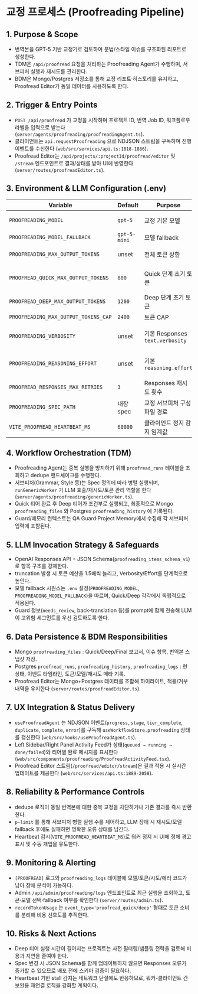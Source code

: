 # 교정 프로세스 (Proofreading Pipeline)

## 1. Purpose & Scope

- 번역본을 GPT-5 기반 교정기로 검토하여 문법/스타일 이슈를 구조화된 리포트로 생성한다.
- TDM은 `/api/proofread` 요청을 처리하는 Proofreading Agent가 수행하며, 서브피처 실행과 재시도를 관리한다.
- BDM은 Mongo/Postgres 저장소를 통해 교정 리포트·히스토리를 유지하고, Proofread Editor가 동일 데이터를 사용하도록 한다.

## 2. Trigger & Entry Points

- `POST /api/proofread` 가 교정을 시작하며 프로젝트 ID, 번역 Job ID, 워크플로우 라벨을 입력으로 받는다 (`server/agents/proofreading/proofreadingAgent.ts`).
- 클라이언트는 `api.requestProofreading` 으로 NDJSON 스트림을 구독하며 진행 이벤트를 수신한다 (`web/src/services/api.ts:1818-1886`).
- Proofread Editor는 `/api/projects/:projectId/proofread/editor` 및 `/stream` 엔드포인트로 결과/상태를 받아 UI에 반영한다 (`server/routes/proofreadEditor.ts`).

## 3. Environment & LLM Configuration (.env)

| Variable                             | Default      | Purpose                         | Notes                                                                             |
| ------------------------------------ | ------------ | ------------------------------- | --------------------------------------------------------------------------------- |
| `PROOFREADING_MODEL`                 | `gpt-5`      | 교정 기본 모델                  | Quick/Deep 티어 모두 동일 시퀀스를 공유한다.                                      |
| `PROOFREADING_MODEL_FALLBACK`        | `gpt-5-mini` | 모델 fallback                   | Responses 오류/429 시 사용.                                                       |
| `PROOFREADING_MAX_OUTPUT_TOKENS`     | unset        | 전체 토큰 상한                  | 미설정 시 Quick/Deep 기본값(800/1200)을 사용.                                     |
| `PROOFREAD_QUICK_MAX_OUTPUT_TOKENS`  | `800`        | Quick 단계 초기 토큰            | truncation 시 CAP (`PROOFREADING_MAX_OUTPUT_TOKENS_CAP`, 기본 2400)까지 증가.     |
| `PROOFREAD_DEEP_MAX_OUTPUT_TOKENS`   | `1200`       | Deep 단계 초기 토큰             | 상동.                                                                             |
| `PROOFREADING_MAX_OUTPUT_TOKENS_CAP` | `2400`       | 토큰 CAP                        | 글로벌 또는 티어별 값이 없다면 적용.                                              |
| `PROOFREADING_VERBOSITY`             | unset        | 기본 Responses `text.verbosity` | Quick/Deep 개별 값(`PROOFREAD_QUICK_VERBOSITY`, `PROOFREAD_DEEP_VERBOSITY`) 우선. |
| `PROOFREADING_REASONING_EFFORT`      | unset        | 기본 `reasoning.effort`         | Quick/Deep 개별 값(`PROOFREAD_QUICK_EFFORT`, `PROOFREAD_DEEP_EFFORT`) 우선.       |
| `PROOFREAD_RESPONSES_MAX_RETRIES`    | `3`          | Responses 재시도 횟수           | truncation/JSON 오류 시 토큰을 올리며 재시도.                                     |
| `PROOFREADING_SPEC_PATH`             | 내장 spec    | 교정 서브피처 구성 파일 경로    | 커스텀 spec 주입 시 사용.                                                         |
| `VITE_PROOFREAD_HEARTBEAT_MS`        | `60000`      | 클라이언트 정지 감지 임계값     | Proofread Agent UI에서 stall 여부 판단.                                           |

## 4. Workflow Orchestration (TDM)

- Proofreading Agent는 중복 실행을 방지하기 위해 `proofread_runs` 테이블을 조회하고 dedupe 핸드셰이크를 수행한다.
- 서브피처(Grammar, Style 등)는 Spec 정의에 따라 병렬 실행되며, `runGenericWorker` 가 LLM 호출/재시도/토큰 관리 역할을 한다 (`server/agents/proofreading/genericWorker.ts`).
- Quick 티어 완료 후 Deep 티어가 조건부로 실행되고, 최종적으로 Mongo `proofreading_files` 와 Postgres `proofreading_history` 에 기록된다.
- Guard/메모리 컨텍스트는 QA Guard·Project Memory에서 수집해 각 서브피처 입력에 포함된다.

## 5. LLM Invocation Strategy & Safeguards

- OpenAI Responses API + JSON Schema(`proofreading_items_schema_v1`)로 항목 구조를 강제한다.
- truncation 발생 시 토큰 예산을 1.5배씩 늘리고, Verbosity/Effort를 단계적으로 높인다.
- 모델 fallback 시퀀스는 `.env` 설정(`PROOFREADING_MODEL`, `PROOFREADING_MODEL_FALLBACK`)을 따르며, Quick/Deep 각각에서 독립적으로 적용된다.
- Guard 정보(`needs_review`, back-translation 등)를 prompt에 함께 전송해 LLM이 고위험 세그먼트를 우선 검토하도록 한다.

## 6. Data Persistence & BDM Responsibilities

- Mongo `proofreading_files` : Quick/Deep/Final 보고서, 이슈 항목, 번역본 스냅샷 저장.
- Postgres `proofread_runs`, `proofreading_history`, `proofreading_logs` : 런 상태, 이벤트 타임라인, 토큰/모델/재시도 메타 기록.
- Proofread Editor는 Mongo+Postgres 데이터를 조합해 하이라이트, 적용/거부 내역을 유지한다 (`server/routes/proofreadEditor.ts`).

## 7. UX Integration & Status Delivery

- `useProofreadAgent` 는 NDJSON 이벤트(`progress`, `stage`, `tier_complete`, `duplicate`, `complete`, `error`)를 구독해 `useWorkflowStore.proofreading` 상태를 갱신한다 (`web/src/hooks/useProofreadAgent.ts`).
- Left Sidebar/Right Panel Activity Feed가 상태(`queued → running → done/failed`)와 티어별 완료 메시지를 표시한다 (`web/src/components/proofreading/ProofreadActivityFeed.tsx`).
- Proofread Editor 스트림(`/proofread/editor/stream`)은 결과 적용 시 실시간 업데이트를 제공한다 (`web/src/services/api.ts:1889-2058`).

## 8. Reliability & Performance Controls

- dedupe 로직이 동일 번역본에 대한 중복 교정을 차단하거나 기존 결과를 즉시 반환한다.
- `p-limit` 를 통해 서브피처 병렬 실행 수를 제어하고, LLM 장애 시 재시도/모델 fallback 후에도 실패하면 명확한 오류 상태를 남긴다.
- Heartbeat 감시(`VITE_PROOFREAD_HEARTBEAT_MS`)로 워커 정지 시 UI에 정체 경고 표시 및 수동 개입을 유도한다.

## 9. Monitoring & Alerting

- `[PROOFREAD]` 로그와 `proofreading_logs` 테이블에 모델/토큰/시도/에러 코드가 남아 장애 분석이 가능하다.
- Admin `/api/admin/proofreading/logs` 엔드포인트로 최근 실행을 조회하고, 토큰·모델 선택·fallback 여부를 확인한다 (`server/routes/admin.ts`).
- `recordTokenUsage` 는 `event_type='proofread_quick/deep'` 형태로 토큰 소비를 분리해 비용 선호도를 추적한다.

## 10. Risks & Next Actions

- Deep 티어 실행 시간이 길어지는 프로젝트는 사전 필터링/샘플링 전략을 검토해 비용과 지연을 줄여야 한다.
- Spec 변경 시 JSON Schema를 함께 업데이트하지 않으면 Responses 오류가 증가할 수 있으므로 배포 전에 스키마 검증이 필요하다.
- Heartbeat 기반 stall 감지는 네트워크 단절에도 반응하므로, 워커-클라이언트 간 보완용 재연결 로직을 강화할 계획이다.
